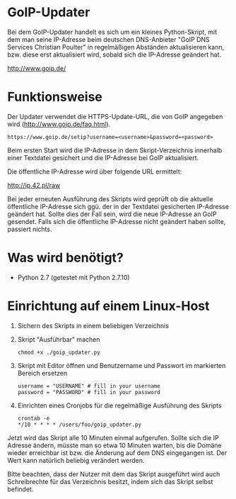 GoIP-Updater
==============

Bei dem GoIP-Updater handelt es sich um ein kleines Python-Skript, mit dem man seine IP-Adresse beim deutschen DNS-Anbieter "GoIP DNS Services Christian Poulter" in regelmäßigen Abständen aktualisieren kann, bzw. diese erst aktualisiert wird, sobald sich die IP-Adresse geändert hat.

http://www.goip.de/

Funktionsweise
================

Der Updater verwendet die HTTPS-Update-URL, die von GoIP angegeben wird (http://www.goip.de/faq.html).

```
https://www.goip.de/setip?username=<username>&password=<password>
```

Beim ersten Start wird die IP-Adresse in dem Skript-Verzeichnis innerhalb einer Textdatei gesichert und die IP-Adresse bei GoIP aktualisiert.

Die öffentliche IP-Adresse wird über folgende URL ermittelt:

http://ip.42.pl/raw

Bei jeder erneuten Ausführung des Skripts wird geprüft ob die aktuelle öffentliche IP-Adresse sich ggü. der in der Textdatei gesicherten IP-Adresse geändert hat. Sollte dies der Fall sein, wird die neue IP-Adresse an GoIP gesendet. Falls sich die öffentliche IP-Adresse nicht geändert haben sollte, passiert nichts.

Was wird benötigt?
===================

* Python 2.7 (getestet mit Python 2.7.10)

Einrichtung auf einem Linux-Host
====================================

1. Sichern des Skripts in einem beliebigen Verzeichnis
2. Skript "Ausführbar" machen

	```
	chmod +x ./goip_updater.py
	```
3. Skript mit Editor öffnen und Benutzername und Passwort im markierten Bereich ersetzen

	```
	username = "USERNAME" # fill in your username
	password = "PASSWORD" # fill in your password
	```

4. Einrichten eines Cronjobs für die regelmäßige Ausführung des Skripts

	```
	crontab -e
	*/10 * * * * /users/foo/goip_updater.py
	```

Jetzt wird das Skript alle 10 Minuten einmal aufgerufen. Sollte sich die IP Adresse ändern, müsste man so etwa 10 Minuten warten, bis die Domäne wieder erreichbar ist bzw. die Änderung auf dem DNS eingegangen ist. Der Wert kann natürlich beliebig verändert werden.

Bitte beachten, dass der Nutzer mit dem das Skript ausgeführt wird auch Schreibrechte für das Verzeichnis besitzt, indem sich das Skript selbst befindet.

